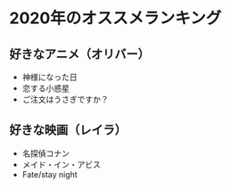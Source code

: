 # 2020年のオススメランキング


## 好きなアニメ（オリバー）
- 神様になった日
- 恋する小惑星
- ご注文はうさぎですか？


## 好きな映画（レイラ）
- 名探偵コナン
- メイド・イン・アビス
- Fate/stay night


